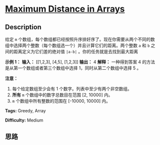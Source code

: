 # [Maximum Distance in Arrays][title]

## Description

给定 `m` 个数组，每个数组都已经按照升序排好序了。现在你需要从两个不同的数组中选择两个整数（每个数组选一个）并且计算它们的距离。两个整数 `a` 和
`b` 之间的距离定义为它们差的绝对值 `|a-b|` 。你的任务就是去找到最大距离

**示例 1：**
            **输入：**     [[1,2,3],     [4,5],     [1,2,3]]    **输出：** 4    **解释：**    一种得到答案 4 的方法是从第一个数组或者第三个数组中选择 1，同时从第二个数组中选择 5 。    



**注意：**

  1. 每个给定数组至少会有 1 个数字。列表中至少有两个非空数组。
  2. **所有**  `m` 个数组中的数字总数目在范围 [2, 10000] 内。
  3. `m` 个数组中所有整数的范围在 [-10000, 10000] 内。




**Tags:** Greedy, Array

**Difficulty:** Medium

## 思路

[title]: https://leetcode-cn.com/problems/maximum-distance-in-arrays
